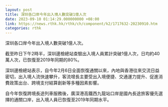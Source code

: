 ```yaml
---
layout: post
title: 深圳各口岸今年出入境人數突破1億人次
date: 2023-09-10 01:14:29.000000000 +08:00
link: https://news.rthk.hk/rthk/ch/component/k2/1717632-20230910.htm
categories: rthk
---
```


深圳各口岸今年出入境人數突破1億人次。

截至昨日下午2時半，深圳邊檢總站查驗出入境人員累計突破1億人次，日均約40萬人次，已恢復至2019年同期的80%。

深圳邊檢總站表示，自今年2月6日全面恢復通關以來，內地與香港往來交流日益密切，出入境人流快速攀升，客流增長主要受出入境便捷、交通運力提升、促進消費政策出台、跨境支付結算創新等多種因素影響。

自今年恢復跨境長途列車服務後，廣深港高鐵西九龍站口岸是國內長途旅客優先選擇的通關口岸，出入境人員已恢復至2019年同期水平。
